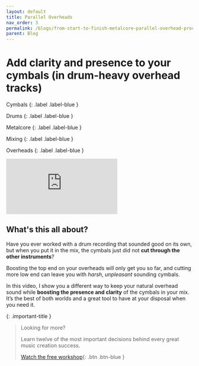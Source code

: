 ```yaml
---
layout: default
title: Parallel Overheads
nav_order: 3
permalink: /blogs/from-start-to-finish-metalcore-parallel-overhead-processing
parent: Blog
---
```


# Add clarity and presence to your cymbals (in drum-heavy overhead tracks)

Cymbals
{: .label .label-blue }

Drums
{: .label .label-blue }

Metalcore
{: .label .label-blue }

Mixing
{: .label .label-blue }

Overheads
{: .label .label-blue }


<div class="video-container">
  <iframe src="https://www.youtube-nocookie.com/embed/4WnLZY1iGgU?rel=0" title="YouTube video player" frameborder="0" allow="accelerometer; autoplay; clipboard-write; encrypted-media; gyroscope; picture-in-picture" allowfullscreen></iframe>
</div>

## What's this all about?

Have you ever worked with a drum recording that sounded good on its own, but when you put it in the mix, the cymbals just did not **cut through the other instruments**?

Boosting the top end on your overheads will only get you so far, and cutting more low end can leave you with _harsh_, _unpleasant_ sounding cymbals.

In this video, I show you a different way to keep your natural overhead sound while **boosting the presence and clarity** of the cymbals in your mix. It’s the best of both worlds and a great tool to have at your disposal when you need it.

{: .important-title }
> Looking for more?
>
> Learn twelve of the most important decisions behind every great music creation success.
>
> [Watch the free workshop](workshop){: .btn .btn-blue }
